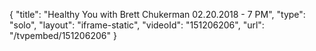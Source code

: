 {
    "title": "Healthy You with Brett Chukerman 02.20.2018 - 7 PM",
    "type": "solo",
    "layout": "iframe-static",
    "videoId": "151206206",
    "url": "\/tvpembed\/151206206"
}